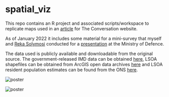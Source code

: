 # spatial_viz

This repo contains an R project and associated scripts/workspace to replicate maps used in an [article](https://theconversation.com/even-the-most-beautiful-maps-can-be-misleading-126474) for The Conversation website.

As of January 2022 it includes some material for a mini-survey that myself and [Reka Solymosi](https://rekadata.net/) conducted for a [presentation](https://rekadata.net/talks/mod_presentation.html#1) at the Ministry of Defence.

The data used is publicly available and downloadable from the original source. The government-released IMD data can be obtained [here](https://assets.publishing.service.gov.uk/government/uploads/system/uploads/attachment_data/file/840424/File_7_-_All_IoD2019_Scores__Ranks__Deciles_and_Population_Denominators_1.csv), LSOA shapefiles can be obtained from ArcGIS open data archives [here](https://opendata.arcgis.com/datasets/da831f80764346889837c72508f046fa_3.zip?outSR=%7B%22latestWkid%22%3A27700%2C%22wkid%22%3A27700%7D) and LSOA resident population estimates can be found from the ONS [here](https://www.ons.gov.uk/peoplepopulationandcommunity/populationandmigration/populationestimates/datasets/lowersuperoutputareamidyearpopulationestimates).

![poster](visuals/triplets.jpeg)

![poster](visuals/triplets_cb.jpeg)
